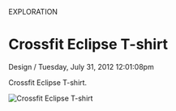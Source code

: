 <p class="type">EXPLORATION</p>

# Crossfit Eclipse T-shirt

<p class="meta">Design  /  Tuesday, July 31, 2012 12:01:08pm</p>

Crossfit Eclipse T-shirt.

![Crossfit Eclipse T-shirt](https://farooq-agent.web.app/assets/images/works/large/crossfit-eclipse-t-shirt.jpg)
